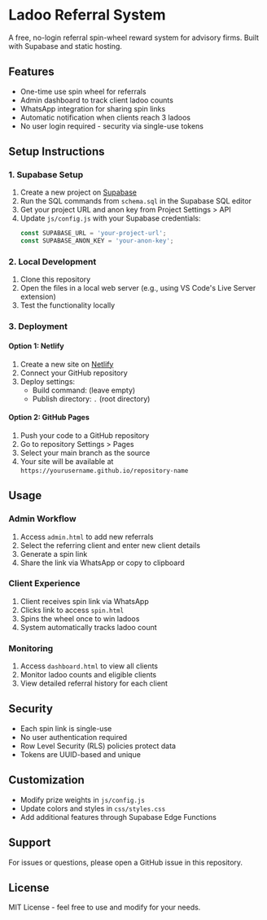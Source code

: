 # Ladoo Referral System

A free, no-login referral spin-wheel reward system for advisory firms. Built with Supabase and static hosting.

## Features

- One-time use spin wheel for referrals
- Admin dashboard to track client ladoo counts
- WhatsApp integration for sharing spin links
- Automatic notification when clients reach 3 ladoos
- No user login required - security via single-use tokens

## Setup Instructions

### 1. Supabase Setup

1. Create a new project on [Supabase](https://supabase.com)
2. Run the SQL commands from `schema.sql` in the Supabase SQL editor
3. Get your project URL and anon key from Project Settings > API
4. Update `js/config.js` with your Supabase credentials:
   ```javascript
   const SUPABASE_URL = 'your-project-url';
   const SUPABASE_ANON_KEY = 'your-anon-key';
   ```

### 2. Local Development

1. Clone this repository
2. Open the files in a local web server (e.g., using VS Code's Live Server extension)
3. Test the functionality locally

### 3. Deployment

#### Option 1: Netlify

1. Create a new site on [Netlify](https://netlify.com)
2. Connect your GitHub repository
3. Deploy settings:
   - Build command: (leave empty)
   - Publish directory: `.` (root directory)

#### Option 2: GitHub Pages

1. Push your code to a GitHub repository
2. Go to repository Settings > Pages
3. Select your main branch as the source
4. Your site will be available at `https://yourusername.github.io/repository-name`

## Usage

### Admin Workflow

1. Access `admin.html` to add new referrals
2. Select the referring client and enter new client details
3. Generate a spin link
4. Share the link via WhatsApp or copy to clipboard

### Client Experience

1. Client receives spin link via WhatsApp
2. Clicks link to access `spin.html`
3. Spins the wheel once to win ladoos
4. System automatically tracks ladoo count

### Monitoring

1. Access `dashboard.html` to view all clients
2. Monitor ladoo counts and eligible clients
3. View detailed referral history for each client

## Security

- Each spin link is single-use
- No user authentication required
- Row Level Security (RLS) policies protect data
- Tokens are UUID-based and unique

## Customization

- Modify prize weights in `js/config.js`
- Update colors and styles in `css/styles.css`
- Add additional features through Supabase Edge Functions

## Support

For issues or questions, please open a GitHub issue in this repository.

## License

MIT License - feel free to use and modify for your needs. 